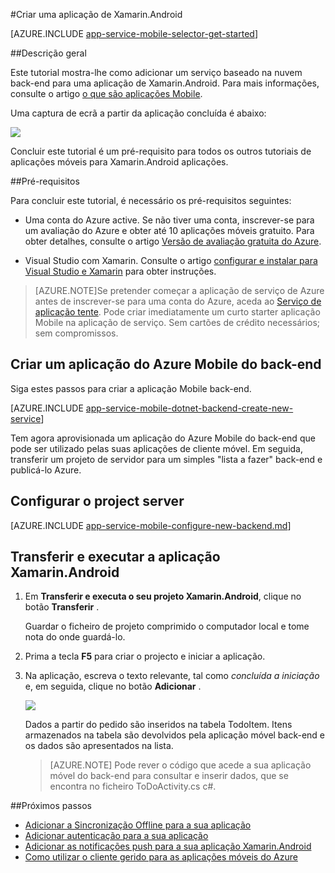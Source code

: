 <properties
    pageTitle="Introdução ao Azure aplicações móveis para Xamarin.Android aplicações"
    description="Siga este tutorial para começar a utilizar aplicações do Azure Mobile para o desenvolvimento de Xamarin Android"
    services="app-service\mobile"
    documentationCenter="xamarin"
    authors="adrianhall"
    manager="erikre"
    editor="" />

<tags
    ms.service="app-service-mobile"
    ms.workload="mobile"
    ms.tgt_pltfrm="mobile-xamarin-android"
    ms.devlang="dotnet"
    ms.topic="hero-article"
    ms.date="10/01/2016"
    ms.author="adrianha" />

#<a name="create-a-xamarinandroid-app"></a>Criar uma aplicação de Xamarin.Android

[AZURE.INCLUDE [app-service-mobile-selector-get-started](../../includes/app-service-mobile-selector-get-started.md)]

##<a name="overview"></a>Descrição geral

Este tutorial mostra-lhe como adicionar um serviço baseado na nuvem back-end para uma aplicação de Xamarin.Android. Para mais informações, consulte o artigo [o que são aplicações Mobile](app-service-mobile-value-prop.md).

Uma captura de ecrã a partir da aplicação concluída é abaixo:

![][0]

Concluir este tutorial é um pré-requisito para todos os outros tutoriais de aplicações móveis para Xamarin.Android aplicações.

##<a name="prerequisites"></a>Pré-requisitos

Para concluir este tutorial, é necessário os pré-requisitos seguintes:

* Uma conta do Azure active. Se não tiver uma conta, inscrever-se para um avaliação do Azure e obter até 10 aplicações móveis gratuito. Para obter detalhes, consulte o artigo [Versão de avaliação gratuita do Azure](https://azure.microsoft.com/pricing/free-trial/).

* Visual Studio com Xamarin. Consulte o artigo [configurar e instalar para Visual Studio e Xamarin](https://msdn.microsoft.com/library/mt613162.aspx) para obter instruções.

>[AZURE.NOTE]Se pretender começar a aplicação de serviço de Azure antes de inscrever-se para uma conta do Azure, aceda ao [Serviço de aplicação tente](https://tryappservice.azure.com/?appServiceName=mobile).  Pode criar imediatamente um curto starter aplicação Mobile na aplicação de serviço. Sem cartões de crédito necessários; sem compromissos.

## <a name="create-an-azure-mobile-app-backend"></a>Criar um aplicação do Azure Mobile do back-end

Siga estes passos para criar a aplicação Mobile back-end.

[AZURE.INCLUDE [app-service-mobile-dotnet-backend-create-new-service](../../includes/app-service-mobile-dotnet-backend-create-new-service.md)]

Tem agora aprovisionada um aplicação do Azure Mobile do back-end que pode ser utilizado pelas suas aplicações de cliente móvel. Em seguida, transferir um projeto de servidor para um simples "lista a fazer" back-end e publicá-lo Azure.

## <a name="configure-the-server-project"></a>Configurar o project server

[AZURE.INCLUDE [app-service-mobile-configure-new-backend.md](../../includes/app-service-mobile-configure-new-backend.md)]

## <a name="download-and-run-the-xamarinandroid-app"></a>Transferir e executar a aplicação Xamarin.Android

1. Em **Transferir e executa o seu projeto Xamarin.Android**, clique no botão **Transferir** .

    Guardar o ficheiro de projeto comprimido o computador local e tome nota do onde guardá-lo.

2. Prima a tecla **F5** para criar o projecto e iniciar a aplicação.

3. Na aplicação, escreva o texto relevante, tal como _concluída a iniciação_ e, em seguida, clique no botão **Adicionar** .

    ![][10]

    Dados a partir do pedido são inseridos na tabela TodoItem. Itens armazenados na tabela são devolvidos pela aplicação móvel back-end e os dados são apresentados na lista.

    > [AZURE.NOTE] Pode rever o código que acede a sua aplicação móvel do back-end para consultar e inserir dados, que se encontra no ficheiro ToDoActivity.cs c#.

##<a name="next-steps"></a>Próximos passos

* [Adicionar a Sincronização Offline para a sua aplicação](app-service-mobile-xamarin-android-get-started-offline-data.md)
* [Adicionar autenticação para a sua aplicação](app-service-mobile-xamarin-android-get-started-users.md)
* [Adicionar as notificações push para a sua aplicação Xamarin.Android](app-service-mobile-xamarin-android-get-started-push.md)
* [Como utilizar o cliente gerido para as aplicações móveis do Azure](app-service-mobile-dotnet-how-to-use-client-library.md)


<!-- Images. -->
[0]: ./media/app-service-mobile-xamarin-android-get-started/mobile-quickstart-completed-android.png
[6]: ./media/app-service-mobile-xamarin-android-get-started/mobile-portal-quickstart-xamarin.png
[8]: ./media/app-service-mobile-xamarin-android-get-started/mobile-xamarin-project-android-vs.png
[9]: ./media/app-service-mobile-xamarin-android-get-started/mobile-xamarin-project-android-xs.png
[10]: ./media/app-service-mobile-xamarin-android-get-started/mobile-quickstart-startup-android.png

<!-- URLs. -->
[Azure Portal]: https://azure.portal.com/
[Visual Studio]: https://go.microsoft.com/fwLink/p/?LinkID=534203
